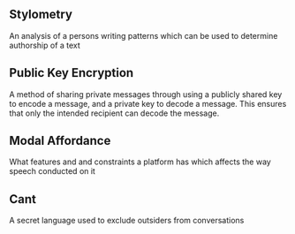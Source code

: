 ## Stylometry
An analysis of a persons writing patterns which can be used to determine authorship of a text

## Public Key Encryption
A method of sharing private messages through using a publicly shared key to encode a message, and a private key to decode a message. This ensures that only the intended recipient can decode the message.

## Modal Affordance
What features and and constraints a platform has which affects the way speech conducted on it

## Cant
A secret language used to exclude outsiders from conversations
